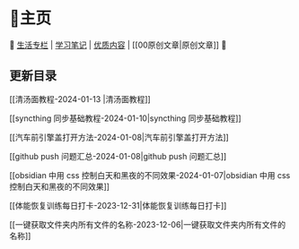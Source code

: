 # 🏡主页

🚀 [生活专栏](%E7%94%9F%E6%B4%BB%E4%B8%93%E6%A0%8F.md) | [学习笔记](%E5%AD%A6%E4%B9%A0%E7%AC%94%E8%AE%B0.md) | [优质内容](%E4%BC%98%E8%B4%A8%E5%86%85%E5%AE%B9.md) | [[00原创文章|原创文章]] 🎯

## 更新目录

[[清汤面教程-2024-01-13 |清汤面教程]] 

[[syncthing 同步基础教程-2024-01-10|syncthing 同步基础教程]]

[[汽车前引擎盖打开方法-2024-01-08|汽车前引擎盖打开方法]]

[[github push 问题汇总-2024-01-08|github push 问题汇总]]

[[obsidian 中用 css 控制白天和黑夜的不同效果-2024-01-07|obsidian 中用 css 控制白天和黑夜的不同效果]]

[[体能恢复训练每日打卡-2023-12-31|体能恢复训练每日打卡]]

[[一键获取文件夹内所有文件的名称-2023-12-06|一键获取文件夹内所有文件的名称]]